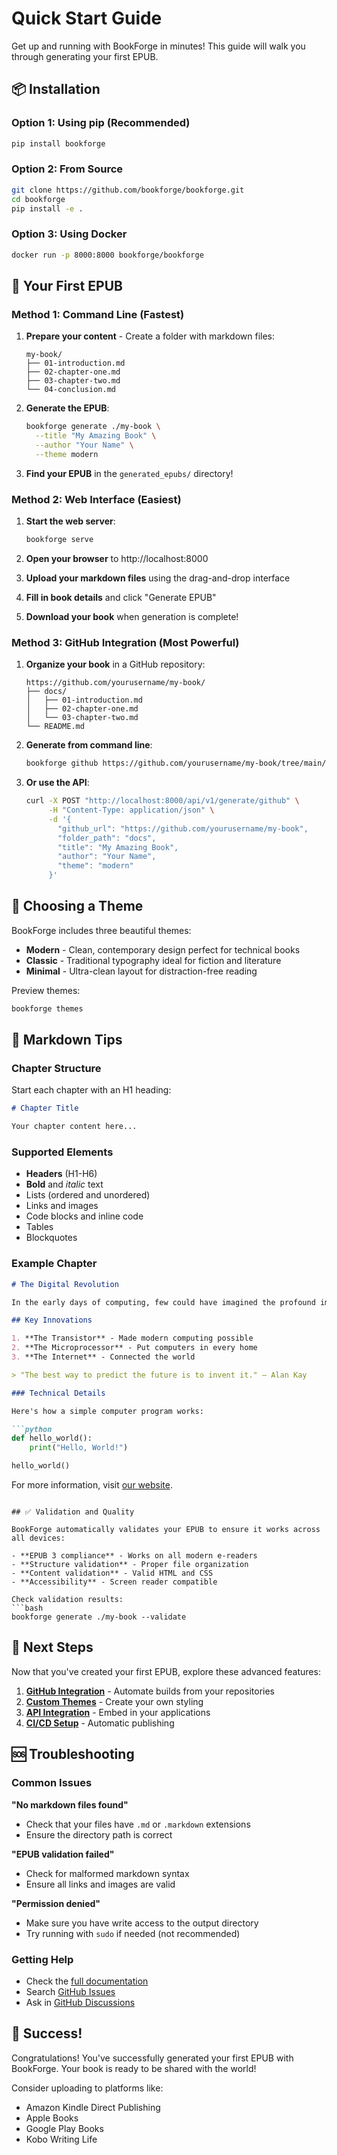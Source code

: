 # Quick Start Guide

Get up and running with BookForge in minutes! This guide will walk you through generating your first EPUB.

## 📦 Installation

### Option 1: Using pip (Recommended)

```bash
pip install bookforge
```

### Option 2: From Source

```bash
git clone https://github.com/bookforge/bookforge.git
cd bookforge
pip install -e .
```

### Option 3: Using Docker

```bash
docker run -p 8000:8000 bookforge/bookforge
```

## 🚀 Your First EPUB

### Method 1: Command Line (Fastest)

1. **Prepare your content** - Create a folder with markdown files:
   ```
   my-book/
   ├── 01-introduction.md
   ├── 02-chapter-one.md
   ├── 03-chapter-two.md
   └── 04-conclusion.md
   ```

2. **Generate the EPUB**:
   ```bash
   bookforge generate ./my-book \
     --title "My Amazing Book" \
     --author "Your Name" \
     --theme modern
   ```

3. **Find your EPUB** in the `generated_epubs/` directory!

### Method 2: Web Interface (Easiest)

1. **Start the web server**:
   ```bash
   bookforge serve
   ```

2. **Open your browser** to http://localhost:8000

3. **Upload your markdown files** using the drag-and-drop interface

4. **Fill in book details** and click "Generate EPUB"

5. **Download your book** when generation is complete!

### Method 3: GitHub Integration (Most Powerful)

1. **Organize your book** in a GitHub repository:
   ```
   https://github.com/yourusername/my-book/
   ├── docs/
   │   ├── 01-introduction.md
   │   ├── 02-chapter-one.md
   │   └── 03-chapter-two.md
   └── README.md
   ```

2. **Generate from command line**:
   ```bash
   bookforge github https://github.com/yourusername/my-book/tree/main/docs
   ```

3. **Or use the API**:
   ```bash
   curl -X POST "http://localhost:8000/api/v1/generate/github" \
        -H "Content-Type: application/json" \
        -d '{
          "github_url": "https://github.com/yourusername/my-book",
          "folder_path": "docs",
          "title": "My Amazing Book",
          "author": "Your Name",
          "theme": "modern"
        }'
   ```

## 🎨 Choosing a Theme

BookForge includes three beautiful themes:

- **Modern** - Clean, contemporary design perfect for technical books
- **Classic** - Traditional typography ideal for fiction and literature  
- **Minimal** - Ultra-clean layout for distraction-free reading

Preview themes:
```bash
bookforge themes
```

## 📖 Markdown Tips

### Chapter Structure
Start each chapter with an H1 heading:
```markdown
# Chapter Title

Your chapter content here...
```

### Supported Elements
- **Headers** (H1-H6)
- **Bold** and *italic* text
- Lists (ordered and unordered)
- Links and images
- Code blocks and inline code
- Tables
- Blockquotes

### Example Chapter
```markdown
# The Digital Revolution

In the early days of computing, few could have imagined the profound impact that digital technology would have on every aspect of human life.

## Key Innovations

1. **The Transistor** - Made modern computing possible
2. **The Microprocessor** - Put computers in every home
3. **The Internet** - Connected the world

> "The best way to predict the future is to invent it." — Alan Kay

### Technical Details

Here's how a simple computer program works:

```python
def hello_world():
    print("Hello, World!")

hello_world()
```

For more information, visit [our website](https://example.com).
```

## ✅ Validation and Quality

BookForge automatically validates your EPUB to ensure it works across all devices:

- **EPUB 3 compliance** - Works on all modern e-readers
- **Structure validation** - Proper file organization
- **Content validation** - Valid HTML and CSS
- **Accessibility** - Screen reader compatible

Check validation results:
```bash
bookforge generate ./my-book --validate
```

## 🔧 Next Steps

Now that you've created your first EPUB, explore these advanced features:

1. **[GitHub Integration](github-integration.md)** - Automate builds from your repositories
2. **[Custom Themes](../examples/custom-themes.md)** - Create your own styling
3. **[API Integration](../api/rest-api.md)** - Embed in your applications
4. **[CI/CD Setup](../examples/cicd-integration.md)** - Automatic publishing

## 🆘 Troubleshooting

### Common Issues

**"No markdown files found"**
- Check that your files have `.md` or `.markdown` extensions
- Ensure the directory path is correct

**"EPUB validation failed"**
- Check for malformed markdown syntax
- Ensure all links and images are valid

**"Permission denied"**
- Make sure you have write access to the output directory
- Try running with `sudo` if needed (not recommended)

### Getting Help

- Check the [full documentation](../README.md)
- Search [GitHub Issues](https://github.com/bookforge/bookforge/issues)
- Ask in [GitHub Discussions](https://github.com/bookforge/bookforge/discussions)

## 🎉 Success!

Congratulations! You've successfully generated your first EPUB with BookForge. Your book is ready to be shared with the world! 

Consider uploading to platforms like:
- Amazon Kindle Direct Publishing
- Apple Books
- Google Play Books
- Kobo Writing Life